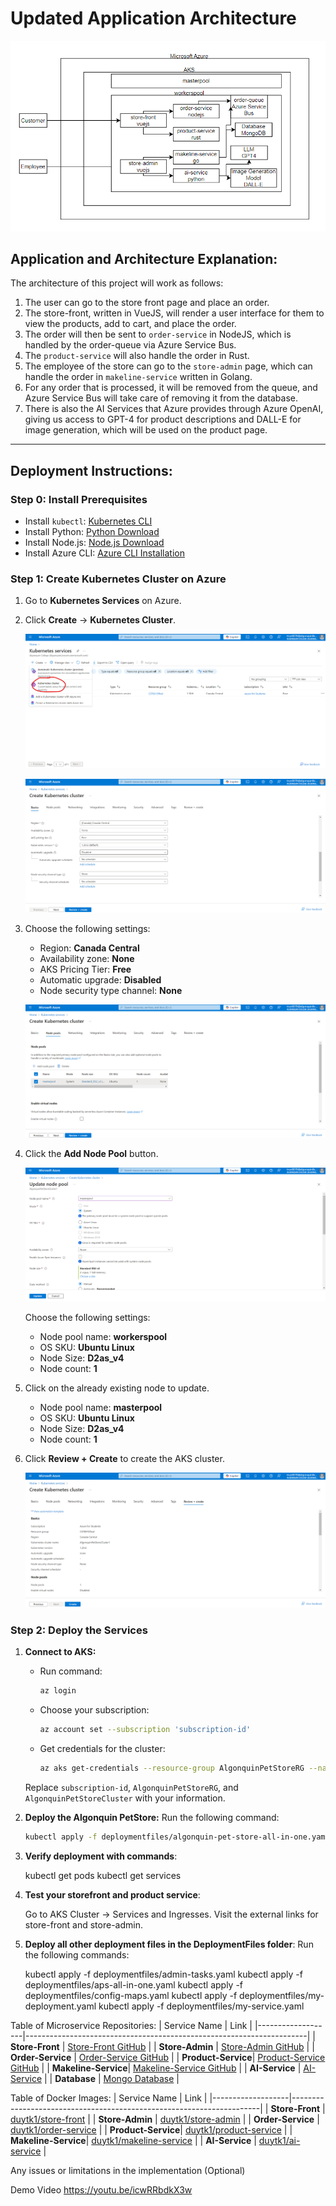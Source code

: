 # Updated Application Architecture
![Diagram](/images/diagram.png)  

## Application and Architecture Explanation:
The architecture of this project will work as follows:

1. The user can go to the store front page and place an order.
2. The store-front, written in VueJS, will render a user interface for them to view the products, add to cart, and place the order.
3. The order will then be sent to `order-service` in NodeJS, which is handled by the order-queue via Azure Service Bus.
4. The `product-service` will also handle the order in Rust.
5. The employee of the store can go to the `store-admin` page, which can handle the order in `makeline-service` written in Golang.
6. For any order that is processed, it will be removed from the queue, and Azure Service Bus will take care of removing it from the database.
7. There is also the AI Services that Azure provides through Azure OpenAI, giving us access to GPT-4 for product descriptions and DALL-E for image generation, which will be used on the product page.

---

## Deployment Instructions:

### Step 0: Install Prerequisites

- Install `kubectl`: [Kubernetes CLI](https://kubernetes.io/docs/tasks/tools/)
- Install Python: [Python Download](https://www.python.org/downloads/)
- Install Node.js: [Node.js Download](https://nodejs.org/en/download/package-manager)
- Install Azure CLI: [Azure CLI Installation](https://learn.microsoft.com/en-us/cli/azure/install-azure-cli)

### Step 1: Create Kubernetes Cluster on Azure

1. Go to **Kubernetes Services** on Azure.
2. Click **Create** -> **Kubernetes Cluster**.

   ![1.0](/images/1.0.png)

   ![1.1](/images/1.1.png)

3. Choose the following settings:
   - Region: **Canada Central**
   - Availability zone: **None**
   - AKS Pricing Tier: **Free**
   - Automatic upgrade: **Disabled**
   - Node security type channel: **None**

   ![1.2](/images/1.2.png)

4. Click the **Add Node Pool** button.

   ![1.3](/images/1.3.png)

   Choose the following settings:
   - Node pool name: **workerspool**
   - OS SKU: **Ubuntu Linux**
   - Node Size: **D2as_v4**
   - Node count: **1**

5. Click on the already existing node to update.

   - Node pool name: **masterpool**
   - OS SKU: **Ubuntu Linux**
   - Node Size: **D2as_v4**
   - Node count: **1**

6. Click **Review + Create** to create the AKS cluster.

   ![1.4](/images/1.4.png)

### Step 2: Deploy the Services

1. **Connect to AKS:**
   - Run command:
     ```bash
     az login
     ```
   - Choose your subscription:
     ```bash
     az account set --subscription 'subscription-id'
     ```
   - Get credentials for the cluster:
     ```bash
     az aks get-credentials --resource-group AlgonquinPetStoreRG --name AlgonquinPetStoreCluster
     ```

   Replace `subscription-id`, `AlgonquinPetStoreRG`, and `AlgonquinPetStoreCluster` with your information.

2. **Deploy the Algonquin PetStore:**
   Run the following command:
   ```bash
   kubectl apply -f deploymentfiles/algonquin-pet-store-all-in-one.yaml
    ```

3. **Verify deployment with commands**:

    kubectl get pods
    kubectl get services
    
4. **Test your storefront and product service**:

    Go to AKS Cluster -> Services and Ingresses.
    Visit the external links for store-front and store-admin.

5. **Deploy all other deployment files in the DeploymentFiles folder**:
Run the following commands:

    kubectl apply -f deploymentfiles/admin-tasks.yaml
    kubectl apply -f deploymentfiles/aps-all-in-one.yaml
    kubectl apply -f deploymentfiles/config-maps.yaml
    kubectl apply -f deploymentfiles/my-deployment.yaml
    kubectl apply -f deploymentfiles/my-service.yaml
    
    

    
Table of Microservice Repositories:
| Service Name      | Link                                                                 |
|-------------------|----------------------------------------------------------------------|
| **Store-Front**    | [Store-Front GitHub](https://github.com/duytk1/CST8915-final/tree/master/store-front) |
| **Store-Admin**    | [Store-Admin GitHub](https://github.com/duytk1/CST8915-final/tree/master/store-admin) |
| **Order-Service**  | [Order-Service GitHub](https://github.com/duytk1/CST8915-final/tree/master/order-service) |
| **Product-Service**| [Product-Service GitHub](https://github.com/duytk1/CST8915-final/tree/master/product-service) |
| **Makeline-Service**| [Makeline-Service GitHub](https://github.com/duytk1/CST8915-final/tree/master/makeline-service) |
| **AI-Service**     | [AI-Service](https://github.com/duytk1/CST8915-final/tree/master/ai-service) |
| **Database**       | [Mongo Database](https://github.com/duytk1/CST8915-final/tree/master/mongo) |


Table of Docker Images:
| Service Name      | Link                                                                 |
|-------------------|----------------------------------------------------------------------|
| **Store-Front**    | [duytk1/store-front](https://hub.docker.com/repository/docker/duytk1/store-front/general) |
| **Store-Admin**    | [duytk1/store-admin](https://hub.docker.com/repository/docker/duytk1/store-admin/general) |
| **Order-Service**  | [duytk1/order-service](https://hub.docker.com/repository/docker/duytk1/order-service/general) |
| **Product-Service**| [duytk1/product-service](https://hub.docker.com/repository/docker/duytk1/product-service/general) |
| **Makeline-Service**| [duytk1/makeline-service](https://hub.docker.com/repository/docker/duytk1/makeline-service/general) |
| **AI-Service**     | [duytk1/ai-service](https://hub.docker.com/repository/docker/duytk1/ai-service/general) |


Any issues or limitations in the implementation (Optional)

Demo Video
https://youtu.be/icwRRbdkX3w